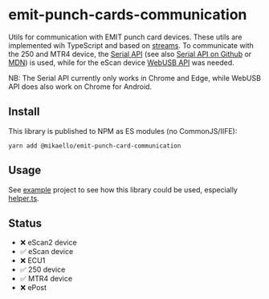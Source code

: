 # emit-punch-cards-communication

Utils for communication with EMIT punch card devices. These utils are
implemented wih TypeScript and based on
[streams](https://developer.mozilla.org/en-US/docs/Web/API/Streams_API). To
communicate with the 250 and MTR4 device, the
[Serial API](https://wicg.github.io/serial/) (see also
[Serial API on Github](https://github.com/WICG/serial) or
[MDN](https://developer.mozilla.org/en-US/docs/Web/API/Serial)) is used, while
for the eScan device
[WebUSB API](https://developer.mozilla.org/en-US/docs/Web/API/WebUSB_API) was
needed.

NB: The Serial API currently only works in Chrome and Edge, while WebUSB API
does also work on Chrome for Android.

## Install

This library is published to NPM as ES modules (no CommonJS/IIFE):

```shell
yarn add @mikaello/emit-punch-card-communication
```

## Usage

See [example](./example) project to see how this library could be used,
especially [helper.ts](./example/helper.ts).

## Status

- :x: eScan2 device
- :white_check_mark: eScan device
- :x: ECU1
- :white_check_mark: 250 device
- :white_check_mark: MTR4 device
- :x: ePost

